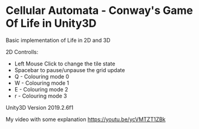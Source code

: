 # Cellular Automata - Conway's Game Of Life in Unity3D

Basic implementation of Life in 2D and 3D

2D Controlls:
- Left Mouse Click to change the tile state
- Spacebar to pause/unpause the grid update
- Q - Colouring mode 0
- W - Colouring mode 1
- E - Colouring mode 2
- r - Colouring mode 3


Unity3D Version 2019.2.6f1

My video with some explanation
https://youtu.be/ycVMTZT1ZBk
